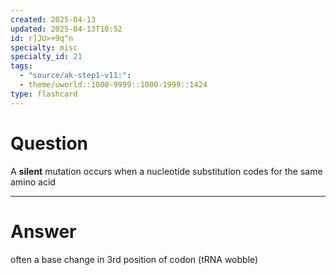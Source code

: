 ```yaml
---
created: 2025-04-13
updated: 2025-04-13T10:52
id: r]JU>+9q^n
specialty: misc
specialty_id: 21
tags:
  - "source/ak-step1-v11:": 
  - theme/uworld::1000-9999::1000-1999::1424
type: flashcard
---
```


# Question
A **silent** mutation occurs when a nucleotide substitution codes for the same amino acid

---

# Answer
often a base change in 3rd position of codon (tRNA wobble)
